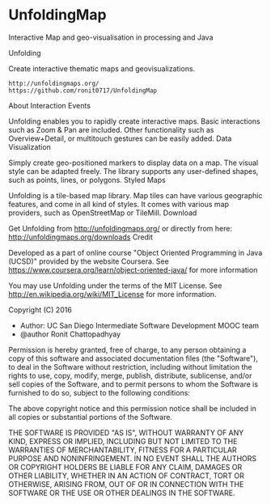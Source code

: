 # UnfoldingMap
Interactive Map and geo-visualisation in processing and Java

Unfolding

Create interactive thematic maps and geovisualizations.

    http://unfoldingmaps.org/
    https://github.com/ronit0717/UnfoldingMap

About
Interaction Events

Unfolding enables you to rapidly create interactive maps. Basic interactions such as Zoom & Pan are included. Other functionality such as Overview+Detail, or multitouch gestures can be easily added.
Data Visualization

Simply create geo-positioned markers to display data on a map. The visual style can be adapted freely. The library supports any user-defined shapes, such as points, lines, or polygons.
Styled Maps

Unfolding is a tile-based map library. Map tiles can have various geographic features, and come in all kind of styles. It comes with various map providers, such as OpenStreetMap or TileMill.
Download

Get Unfolding from http://unfoldingmaps.org/ or directly from here: http://unfoldingmaps.org/downloads
Credit

Developed as a part of online course "Object Oriented Programming in Java (UCSD)" provided by the website Coursera. See https://www.coursera.org/learn/object-oriented-java/ for more information

You may use Unfolding under the terms of the MIT License. See http://en.wikipedia.org/wiki/MIT_License for more information.

Copyright (C) 2016
* Author: UC San Diego Intermediate Software Development MOOC team
* @author Ronit Chattopadhyay

Permission is hereby granted, free of charge, to any person obtaining a copy of this software and associated documentation files (the "Software"), to deal in the Software without restriction, including without limitation the rights to use, copy, modify, merge, publish, distribute, sublicense, and/or sell copies of the Software, and to permit persons to whom the Software is furnished to do so, subject to the following conditions:

The above copyright notice and this permission notice shall be included in all copies or substantial portions of the Software.

THE SOFTWARE IS PROVIDED "AS IS", WITHOUT WARRANTY OF ANY KIND, EXPRESS OR IMPLIED, INCLUDING BUT NOT LIMITED TO THE WARRANTIES OF MERCHANTABILITY, FITNESS FOR A PARTICULAR PURPOSE AND NONINFRINGEMENT. IN NO EVENT SHALL THE AUTHORS OR COPYRIGHT HOLDERS BE LIABLE FOR ANY CLAIM, DAMAGES OR OTHER LIABILITY, WHETHER IN AN ACTION OF CONTRACT, TORT OR OTHERWISE, ARISING FROM, OUT OF OR IN CONNECTION WITH THE SOFTWARE OR THE USE OR OTHER DEALINGS IN THE SOFTWARE.
